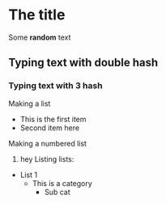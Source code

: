 # The title

Some **random** text

## Typing text with double hash

### Typing text with 3 hash
Making a list
- This is the first item
- Second item here

Making a numbered list
1. hey
Listing lists:
- List 1
  - This is a category
    - Sub cat
